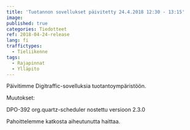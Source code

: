 ```yaml
---
title: 'Tuotannon sovellukset päivitetty 24.4.2018 12:30 - 13:15'
image: 
published: true
categories: Tiedotteet
ref: 2018-04-24-release
lang: fi
traffictypes:
  - Tieliikenne
tags:
  - Rajapinnat
  - Ylläpito
---
```


Päivitimme Digitraffic-sovelluksia tuotantoympäristöön.

Muutokset:

DPO-392 org.quartz-scheduler nostettu versioon 2.3.0

Pahoittelemme katkosta aiheutunutta haittaa.
